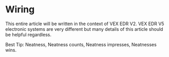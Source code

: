 Wiring
=========

This entire article will be written in the context of VEX EDR V2. VEX EDR V5 electronic systems are very different but many details of this article should be helpful regardless. 

Best Tip: Neatness, Neatness counts, Neatness impresses, Neatnesses wins.

